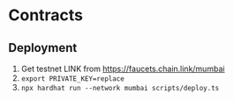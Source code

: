 # Contracts

## Deployment
1. Get testnet LINK from https://faucets.chain.link/mumbai
2. `export PRIVATE_KEY=replace`
3. `npx hardhat run --network mumbai scripts/deploy.ts`
